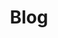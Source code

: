 ---
title: Blog
layout: home
lang: en
translate-ref: index
#permalink: /blog
menu:
  main:
    weight: 5
    title: Home

---